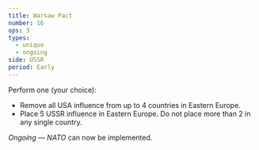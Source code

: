 ```yaml
---
title: Warsaw Pact
number: 16
ops: 3
types:
  - unique
  - ongoing
side: USSR
period: Early
---
```

Perform one (your choice):
  * Remove all USA influence from up to 4 countries in Eastern Europe.
  * Place 5 USSR influence in Eastern Europe. Do not place more than 2 in any single country.

*Ongoing* — *NATO* can now be implemented.
